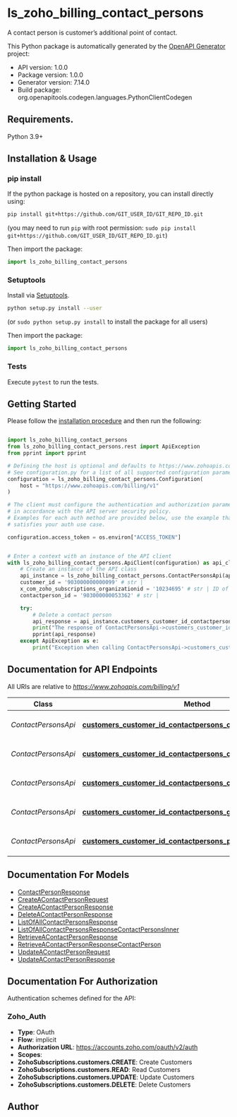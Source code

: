 # ls_zoho_billing_contact_persons
A contact person is customer’s additional point of contact.

This Python package is automatically generated by the [OpenAPI Generator](https://openapi-generator.tech) project:

- API version: 1.0.0
- Package version: 1.0.0
- Generator version: 7.14.0
- Build package: org.openapitools.codegen.languages.PythonClientCodegen

## Requirements.

Python 3.9+

## Installation & Usage
### pip install

If the python package is hosted on a repository, you can install directly using:

```sh
pip install git+https://github.com/GIT_USER_ID/GIT_REPO_ID.git
```
(you may need to run `pip` with root permission: `sudo pip install git+https://github.com/GIT_USER_ID/GIT_REPO_ID.git`)

Then import the package:
```python
import ls_zoho_billing_contact_persons
```

### Setuptools

Install via [Setuptools](http://pypi.python.org/pypi/setuptools).

```sh
python setup.py install --user
```
(or `sudo python setup.py install` to install the package for all users)

Then import the package:
```python
import ls_zoho_billing_contact_persons
```

### Tests

Execute `pytest` to run the tests.

## Getting Started

Please follow the [installation procedure](#installation--usage) and then run the following:

```python

import ls_zoho_billing_contact_persons
from ls_zoho_billing_contact_persons.rest import ApiException
from pprint import pprint

# Defining the host is optional and defaults to https://www.zohoapis.com/billing/v1
# See configuration.py for a list of all supported configuration parameters.
configuration = ls_zoho_billing_contact_persons.Configuration(
    host = "https://www.zohoapis.com/billing/v1"
)

# The client must configure the authentication and authorization parameters
# in accordance with the API server security policy.
# Examples for each auth method are provided below, use the example that
# satisfies your auth use case.

configuration.access_token = os.environ["ACCESS_TOKEN"]


# Enter a context with an instance of the API client
with ls_zoho_billing_contact_persons.ApiClient(configuration) as api_client:
    # Create an instance of the API class
    api_instance = ls_zoho_billing_contact_persons.ContactPersonsApi(api_client)
    customer_id = '903000000000099' # str | 
    x_com_zoho_subscriptions_organizationid = '10234695' # str | ID of the organization
    contactperson_id = '903000000053362' # str | 

    try:
        # Delete a contact person
        api_response = api_instance.customers_customer_id_contactpersons_contactperson_id_delete(customer_id, x_com_zoho_subscriptions_organizationid, contactperson_id)
        print("The response of ContactPersonsApi->customers_customer_id_contactpersons_contactperson_id_delete:\n")
        pprint(api_response)
    except ApiException as e:
        print("Exception when calling ContactPersonsApi->customers_customer_id_contactpersons_contactperson_id_delete: %s\n" % e)

```

## Documentation for API Endpoints

All URIs are relative to *https://www.zohoapis.com/billing/v1*

Class | Method | HTTP request | Description
------------ | ------------- | ------------- | -------------
*ContactPersonsApi* | [**customers_customer_id_contactpersons_contactperson_id_delete**](docs/ContactPersonsApi.md#customers_customer_id_contactpersons_contactperson_id_delete) | **DELETE** /customers/{customer_id}/contactpersons/{contactperson_id} | Delete a contact person
*ContactPersonsApi* | [**customers_customer_id_contactpersons_contactperson_id_get**](docs/ContactPersonsApi.md#customers_customer_id_contactpersons_contactperson_id_get) | **GET** /customers/{customer_id}/contactpersons/{contactperson_id} | Retrieve a contact person
*ContactPersonsApi* | [**customers_customer_id_contactpersons_contactperson_id_put**](docs/ContactPersonsApi.md#customers_customer_id_contactpersons_contactperson_id_put) | **PUT** /customers/{customer_id}/contactpersons/{contactperson_id} | Update a contact person
*ContactPersonsApi* | [**customers_customer_id_contactpersons_get**](docs/ContactPersonsApi.md#customers_customer_id_contactpersons_get) | **GET** /customers/{customer_id}/contactpersons | List of all contact persons
*ContactPersonsApi* | [**customers_customer_id_contactpersons_post**](docs/ContactPersonsApi.md#customers_customer_id_contactpersons_post) | **POST** /customers/{customer_id}/contactpersons | Create a contact person


## Documentation For Models

 - [ContactPersonResponse](docs/ContactPersonResponse.md)
 - [CreateAContactPersonRequest](docs/CreateAContactPersonRequest.md)
 - [CreateAContactPersonResponse](docs/CreateAContactPersonResponse.md)
 - [DeleteAContactPersonResponse](docs/DeleteAContactPersonResponse.md)
 - [ListOfAllContactPersonsResponse](docs/ListOfAllContactPersonsResponse.md)
 - [ListOfAllContactPersonsResponseContactPersonsInner](docs/ListOfAllContactPersonsResponseContactPersonsInner.md)
 - [RetrieveAContactPersonResponse](docs/RetrieveAContactPersonResponse.md)
 - [RetrieveAContactPersonResponseContactPerson](docs/RetrieveAContactPersonResponseContactPerson.md)
 - [UpdateAContactPersonRequest](docs/UpdateAContactPersonRequest.md)
 - [UpdateAContactPersonResponse](docs/UpdateAContactPersonResponse.md)


<a id="documentation-for-authorization"></a>
## Documentation For Authorization


Authentication schemes defined for the API:
<a id="Zoho_Auth"></a>
### Zoho_Auth

- **Type**: OAuth
- **Flow**: implicit
- **Authorization URL**: https://accounts.zoho.com/oauth/v2/auth
- **Scopes**: 
 - **ZohoSubscriptions.customers.CREATE**: Create Customers
 - **ZohoSubscriptions.customers.READ**: Read Customers
 - **ZohoSubscriptions.customers.UPDATE**: Update Customers
 - **ZohoSubscriptions.customers.DELETE**: Delete Customers


## Author




